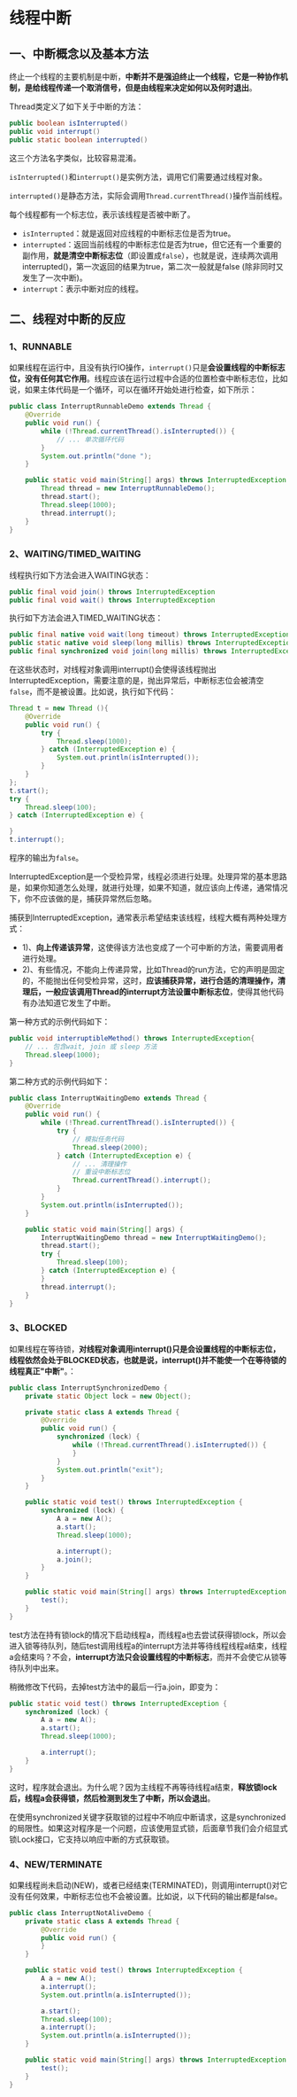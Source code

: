 # 线程中断

## 一、中断概念以及基本方法

终止一个线程的主要机制是中断，**中断并不是强迫终止一个线程，它是一种协作机制，是给线程传递一个取消信号，但是由线程来决定如何以及何时退出**。

Thread类定义了如下关于中断的方法：

```java
public boolean isInterrupted()
public void interrupt()
public static boolean interrupted() 
```

这三个方法名字类似，比较容易混淆。

`isInterrupted()`和`interrupt()`是实例方法，调用它们需要通过线程对象。

`interrupted()`是静态方法，实际会调用`Thread.currentThread()`操作当前线程。

每个线程都有一个标志位，表示该线程是否被中断了。

- `isInterrupted`：就是返回对应线程的中断标志位是否为true。
- `interrupted`：返回当前线程的中断标志位是否为true，但它还有一个重要的副作用，**就是清空中断标志位**（即设置成`false`），也就是说，连续两次调用interrupted()，第一次返回的结果为true，第二次一般就是false (除非同时又发生了一次中断)。
- `interrupt`：表示中断对应的线程。

## 二、线程对中断的反应

### 1、RUNNABLE

如果线程在运行中，且没有执行IO操作，`interrupt()`只是**会设置线程的中断标志位，没有任何其它作用**。线程应该在运行过程中合适的位置检查中断标志位，比如说，如果主体代码是一个循环，可以在循环开始处进行检查，如下所示：

```java
public class InterruptRunnableDemo extends Thread {
    @Override
    public void run() {
        while (!Thread.currentThread().isInterrupted()) {
            // ... 单次循环代码
        }
        System.out.println("done ");
    }

    public static void main(String[] args) throws InterruptedException {
        Thread thread = new InterruptRunnableDemo();
        thread.start();
        Thread.sleep(1000);
        thread.interrupt();
    }
}
```

### 2、WAITING/TIMED_WAITING

线程执行如下方法会进入WAITING状态：

```java
public final void join() throws InterruptedException
public final void wait() throws InterruptedException
```

执行如下方法会进入TIMED_WAITING状态：

```java
public final native void wait(long timeout) throws InterruptedException;
public static native void sleep(long millis) throws InterruptedException;
public final synchronized void join(long millis) throws InterruptedException
```

在这些状态时，对线程对象调用interrupt()会使得该线程抛出InterruptedException，需要注意的是，抛出异常后，中断标志位会被清空`false`，而不是被设置。比如说，执行如下代码：

```java
Thread t = new Thread (){
    @Override
    public void run() {
        try {
            Thread.sleep(1000);
        } catch (InterruptedException e) {
            System.out.println(isInterrupted());
        }
    }        
};
t.start();
try {
    Thread.sleep(100);
} catch (InterruptedException e) {

}
t.interrupt();
```

程序的输出为`false`。

InterruptedException是一个受检异常，线程必须进行处理。处理异常的基本思路是，如果你知道怎么处理，就进行处理，如果不知道，就应该向上传递，通常情况下，你不应该做的是，捕获异常然后忽略。

捕获到InterruptedException，通常表示希望结束该线程，线程大概有两种处理方式：

* 1)、**向上传递该异常**，这使得该方法也变成了一个可中断的方法，需要调用者进行处理。
* 2)、有些情况，不能向上传递异常，比如Thread的run方法，它的声明是固定的，不能抛出任何受检异常，这时，**应该捕获异常，进行合适的清理操作，清理后，一般应该调用Thread的interrupt方法设置中断标志位**，使得其他代码有办法知道它发生了中断。

第一种方式的示例代码如下：

```java
public void interruptibleMethod() throws InterruptedException{
    // ... 包含wait, join 或 sleep 方法
    Thread.sleep(1000);
}
```

第二种方式的示例代码如下：

```java
public class InterruptWaitingDemo extends Thread {
    @Override
    public void run() {
        while (!Thread.currentThread().isInterrupted()) {
            try {
                // 模拟任务代码
                Thread.sleep(2000);
            } catch (InterruptedException e) {
                // ... 清理操作
                // 重设中断标志位
                Thread.currentThread().interrupt();
            }
        }
        System.out.println(isInterrupted());
    }

    public static void main(String[] args) {
        InterruptWaitingDemo thread = new InterruptWaitingDemo();
        thread.start();
        try {
            Thread.sleep(100);
        } catch (InterruptedException e) {
        }
        thread.interrupt();
    }
}
```

### 3、BLOCKED

如果线程在等待锁，**对线程对象调用interrupt()只是会设置线程的中断标志位，线程依然会处于BLOCKED状态，也就是说，interrupt()并不能使一个在等待锁的线程真正"中断"**。：

```java
public class InterruptSynchronizedDemo {
    private static Object lock = new Object();

    private static class A extends Thread {
        @Override
        public void run() {
            synchronized (lock) {
                while (!Thread.currentThread().isInterrupted()) {
                }
            }
            System.out.println("exit");
        }
    }

    public static void test() throws InterruptedException {
        synchronized (lock) {
            A a = new A();
            a.start();
            Thread.sleep(1000);

            a.interrupt();
            a.join();
        }
    }

    public static void main(String[] args) throws InterruptedException {
        test();
    }
}
```

test方法在持有锁lock的情况下启动线程a，而线程a也去尝试获得锁lock，所以会进入锁等待队列，随后test调用线程a的interrupt方法并等待线程线程a结束，线程a会结束吗？不会，**interrupt方法只会设置线程的中断标志**，而并不会使它从锁等待队列中出来。

稍微修改下代码，去掉test方法中的最后一行a.join，即变为：

```java
public static void test() throws InterruptedException {
    synchronized (lock) {
        A a = new A();
        a.start();
        Thread.sleep(1000);

        a.interrupt();
    }
}
```

这时，程序就会退出。为什么呢？因为主线程不再等待线程a结束，**释放锁lock后，线程a会获得锁，然后检测到发生了中断，所以会退出**。

在使用synchronized关键字获取锁的过程中不响应中断请求，这是synchronized的局限性。如果这对程序是一个问题，应该使用显式锁，后面章节我们会介绍显式锁Lock接口，它支持以响应中断的方式获取锁。

### 4、NEW/TERMINATE

如果线程尚未启动(NEW)，或者已经结束(TERMINATED)，则调用interrupt()对它没有任何效果，中断标志位也不会被设置。比如说，以下代码的输出都是false。

```java
public class InterruptNotAliveDemo {
    private static class A extends Thread {
        @Override
        public void run() {
        }
    }

    public static void test() throws InterruptedException {
        A a = new A();
        a.interrupt();
        System.out.println(a.isInterrupted());

        a.start();
        Thread.sleep(100);
        a.interrupt();
        System.out.println(a.isInterrupted());
    }

    public static void main(String[] args) throws InterruptedException {
        test();
    }
}
```


